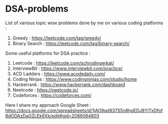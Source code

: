 # DSA-problems
List of various topic wise problems done by me on various coding platforms :

 1. Greedy : https://leetcode.com/tag/greedy/
 2. Binary Search : https://leetcode.com/tag/binary-search/

Some useful platforms for DSA practice :

1. Leetcode : https://leetcode.com/schrodingerkat/
2. InterviewBit : https://www.interviewbit.com/practice/
3. ACD Ladders : https://www.acodedaily.com/
4. Coding Ninjas : https://www.codingninjas.com/studio/home
5. Hackerrank : https://www.hackerrank.com/dashboard
6. Neetcode : https://neetcode.io/
7. Codeforces : https://codeforces.com/
   
Here I share my approach
Google Sheet : https://docs.google.com/spreadsheets/d/1jAO9qd937S5n8hgEDJ8YjTxDfnf8dODAzDaG2LEk6Xk/edit#gid=2086084803
